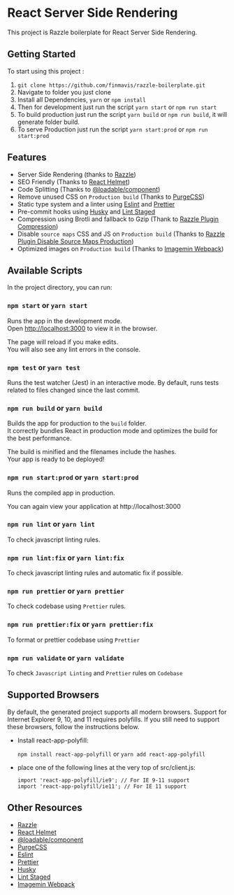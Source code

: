 # React Server Side Rendering

This project is Razzle boilerplate for React Server Side Rendering.

## Getting Started

To start using this project :

1. `git clone https://github.com/finmavis/razzle-boilerplate.git`
2. Navigate to folder you just clone
3. Install all Dependencies, `yarn` or `npm install`
4. Then for development just run the script `yarn start` or `npm run start`
5. To build production just run the script `yarn build` or `npm run build`, it will generate folder build.
6. To serve Production just run the script `yarn start:prod` or `npm run start:prod`

## Features

- Server Side Rendering (thanks to [Razzle](https://github.com/jaredpalmer/razzle))
- SEO Friendly (Thanks to [React Helmet](https://github.com/nfl/react-helmet))
- Code Splitting (Thanks to [@loadable/component](https://github.com/smooth-code/loadable-components))
- Remove unused CSS on `Production build` (Thanks to [PurgeCSS](https://www.purgecss.com))
- Static type system and a linter using [Eslint](https://www.npmjs.com/package/eslint-config-react-app) and [Prettier](https://prettier.io/)
- Pre-commit hooks using [Husky](https://github.com/typicode/husky) and [Lint Staged](https://github.com/okonet/lint-staged)
- Compression using Brotli and fallback to Gzip (Thank to [Razzle Plugin Compression](https://github.com/nimacsoft/razzle-plugin-compression))
- Disable `source maps` CSS and JS on `Production build` (Thanks to [Razzle Plugin Disable Source Maps Production](https://www.npmjs.com/package/razzle-plugin-disable-sourcemaps-production))
- Optimized images on `Production build` (Thanks to [Imagemin Webpack](https://github.com/itgalaxy/imagemin-webpack))

## Available Scripts

In the project directory, you can run:

### `npm start` or `yarn start`

Runs the app in the development mode.<br>
Open [http://localhost:3000](http://localhost:3000) to view it in the browser.

The page will reload if you make edits.<br>
You will also see any lint errors in the console.

### `npm test` or `yarn test`

Runs the test watcher (Jest) in an interactive mode. By default, runs tests related to files changed since the last commit.

### `npm run build` or `yarn build`

Builds the app for production to the `build` folder.<br>
It correctly bundles React in production mode and optimizes the build for the best performance.

The build is minified and the filenames include the hashes.<br>
Your app is ready to be deployed!

### `npm run start:prod` or `yarn start:prod`

Runs the compiled app in production.

You can again view your application at http://localhost:3000

### `npm run lint` or `yarn lint`

To check javascript linting rules.

### `npm run lint:fix` or `yarn lint:fix`

To check javascript linting rules and automatic fix if possible.

### `npm run prettier` or `yarn prettier`

To check codebase using `Prettier` rules.

### `npm run prettier:fix` or `yarn prettier:fix`

To format or prettier codebase using `Prettier`

### `npm run validate` or `yarn validate`

To check `Javascript Linting` and `Prettier` rules on `Codebase`

## Supported Browsers

By default, the generated project supports all modern browsers. Support for Internet Explorer 9, 10, and 11 requires polyfills. If you still need to support these browsers, follow the instructions below.

- Install react-app-polyfill:

  `npm install react-app-polyfill` or `yarn add react-app-polyfill`

- place one of the following lines at the very top of src/client.js:

  ```
  import 'react-app-polyfill/ie9'; // For IE 9-11 support
  import 'react-app-polyfill/ie11'; // For IE 11 support
  ```

## Other Resources

- [Razzle](https://github.com/jaredpalmer/razzle)
- [React Helmet](https://github.com/nfl/react-helmet)
- [@loadable/component](https://github.com/smooth-code/loadable-components)
- [PurgeCSS](https://www.purgecss.com/)
- [Eslint](https://www.npmjs.com/package/eslint-config-react-app)
- [Prettier](https://prettier.io/)
- [Husky](https://github.com/typicode/husky)
- [Lint Staged](https://github.com/okonet/lint-staged)
- [Imagemin Webpack](https://github.com/itgalaxy/imagemin-webpack)
